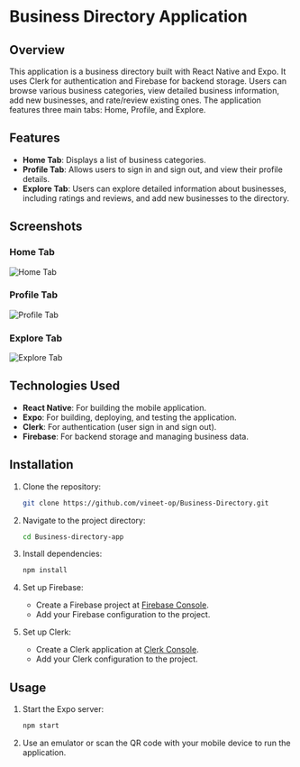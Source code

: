 # Business Directory Application

## Overview

This application is a business directory built with React Native and Expo. It uses Clerk for authentication and Firebase for backend storage. Users can browse various business categories, view detailed business information, add new businesses, and rate/review existing ones. The application features three main tabs: Home, Profile, and Explore.

## Features

- **Home Tab**: Displays a list of business categories.
- **Profile Tab**: Allows users to sign in and sign out, and view their profile details.
- **Explore Tab**: Users can explore detailed information about businesses, including ratings and reviews, and add new businesses to the directory.

## Screenshots

### Home Tab
![Home Tab](path/to/home-tab-image.png)

### Profile Tab
![Profile Tab](path/to/profile-tab-image.png)

### Explore Tab
![Explore Tab](path/to/explore-tab-image.png)

## Technologies Used

- **React Native**: For building the mobile application.
- **Expo**: For building, deploying, and testing the application.
- **Clerk**: For authentication (user sign in and sign out).
- **Firebase**: For backend storage and managing business data.

## Installation

1. Clone the repository:
    ```sh
    git clone https://github.com/vineet-op/Business-Directory.git
    ```

2. Navigate to the project directory:
    ```sh
    cd Business-directory-app
    ```

3. Install dependencies:
    ```sh
    npm install
    ```

4. Set up Firebase:
    - Create a Firebase project at [Firebase Console](https://console.firebase.google.com/).
    - Add your Firebase configuration to the project.

5. Set up Clerk:
    - Create a Clerk application at [Clerk Console](https://clerk.dev/).
    - Add your Clerk configuration to the project.

## Usage

1. Start the Expo server:
    ```sh
    npm start
    ```

2. Use an emulator or scan the QR code with your mobile device to run the application.




